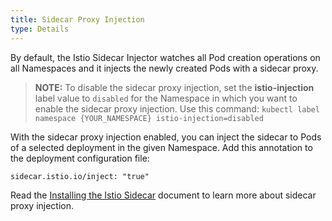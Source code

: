 ```yaml
---
title: Sidecar Proxy Injection
type: Details
---
```


By default, the Istio Sidecar Injector watches all Pod creation operations on all Namespaces and it injects the newly created Pods with a sidecar proxy.

> **NOTE:** To disable the sidecar proxy injection, set the **istio-injection** label value to `disabled` for the Namespace in which you want to enable the sidecar proxy injection. Use this command: `kubectl label namespace {YOUR_NAMESPACE} istio-injection=disabled`
                                                                                                                                                                                  
With the sidecar proxy injection enabled, you can inject the sidecar to Pods of a selected deployment in the given Namespace. Add this annotation to the deployment configuration file:
```
sidecar.istio.io/inject: "true"
```

Read the [Installing the Istio Sidecar](https://istio.io/docs/setup/kubernetes/sidecar-injection.html) document to learn more about sidecar proxy injection.




